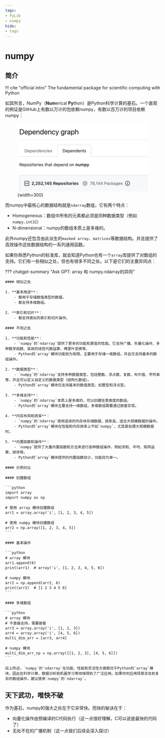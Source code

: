 ```yaml
---
tags:
- PyLib
- numpy
hide:
- tags
---
```


# numpy

## 简介
!!! cite "official intro"
    The fundamental package for scientific computing with Python

如其所言，NumPy（**Num**erical **Py**thon）是Python科学计算的基石。一个直观的例证是GitHub上有数以万计的包依赖numpy，有数以百万计的项目依赖numpy：

<figure markdown>

![](assets/2024-05-27-20-31-04.png){width=300}

</figure>

而numpy中最核心的数据结构就是`ndarray`数组，它有两个特点：

- Homogeneous：数组中所有的元素都必须是同种数据类型（例如`numpy.int32`）
- N-dimensional：numpy的数组本质上是多维的。

此外numpy还包含由此派生的`masked array`、`matrices`等数据结构。并且提供了高效操作这些数据结构的一系列通用函数。

如果你熟悉Python的标准库，就会知道Python也有一个`array`库提供了对数组的支持。它们有一些相似之处，但也有很多不同之处。以下是它们的主要异同点：

??? chatgpt-summary "Ask GPT: array 和 numpy.ndarray的异同"

    #### 相似之处

    1. **基本用途**：
        - 都用于存储数值类型的数据。
        - 都支持多维数组。

    2. **索引和切片**：
        - 都支持类似的索引和切片操作。

    #### 不同之处

    1. **功能和性能**：
        - `numpy`的`ndarray`提供了更多的功能和更高的性能。它支持广播、矢量化操作、多种数学函数、高效的线性代数运算、傅里叶变换等。
        - Python的`array`模块功能较为有限，主要用于存储一维数组，并且仅支持基本的数组操作。

    2. **数据类型**：
        - `numpy`的`ndarray`支持多种数据类型，包括整数、浮点数、复数、布尔值、字符串等，并且可以定义自定义的数据类型（结构化数组）。
        - Python的`array`模块仅支持基本的数值类型，如整型和浮点型。

    3. **多维支持**：
        - `numpy`的`ndarray`本质上是多维的，可以创建任意维度的数组。
        - Python的`array`模块主要支持一维数组，多维数组需要通过嵌套实现。

    4. **内存布局和效率**：
        - `numpy`的`ndarray`使用连续的内存块存储数据，效率高，适合大规模数据的操作。
        - Python的`array`模块在性能和内存效率上不如`numpy`，尤其是处理大规模数据时。

    5. **内置函数和操作**：
        - `numpy`提供了大量内置函数和方法来进行各种数组操作，例如求和、平均、矩阵运算、排序等。
        - Python的`array`模块提供的内置函数较少，功能较为单一。

    #### 示例对比

    #### 创建数组

    ```python
    import array
    import numpy as np

    # 使用 array 模块创建数组
    arr1 = array.array('i', [1, 2, 3, 4, 5])

    # 使用 numpy 模块创建数组
    arr2 = np.array([1, 2, 3, 4, 5])
    ```

    #### 基本操作

    ```python
    # array 模块
    arr1.append(6)
    print(arr1)  # array('i', [1, 2, 3, 4, 5, 6])

    # numpy 模块
    arr2 = np.append(arr2, 6)
    print(arr2)  # [1 2 3 4 5 6]
    ```

    #### 多维数组

    ```python
    # array 模块
    # 不直接支持，需要嵌套
    arr3 = array.array('i', [1, 2, 3])
    arr4 = array.array('i', [4, 5, 6])
    multi_dim_arr = [arr3, arr4]

    # numpy 模块
    multi_dim_arr_np = np.array([[1, 2, 3], [4, 5, 6]])
    ```

    综上所述，`numpy`的`ndarray`在功能、性能和灵活性方面都优于Python的`array`模块，因此在科学计算、数据分析和机器学习等领域得到了广泛应用。如果你的应用场景涉及到复杂的数组操作，建议使用`numpy`的`ndarray`。


## 天下武功，唯快不破

作为基石，numpy的强大之处在于它非常快。而快的秘诀在于：

- 向量化操作由预编译的C代码执行（这一点很好理解，C可以说是最快的代码了）
- 无处不在的广播机制（这一点我们后续会深入探讨）

